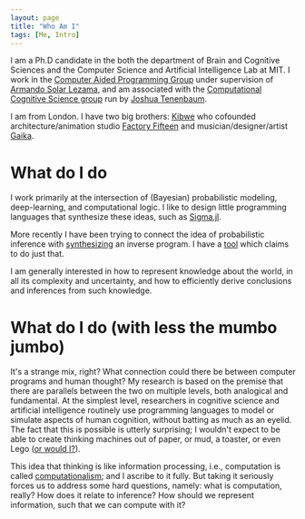 ```yaml
---
layout: page
title: "Who Am I"
tags: [Me, Intro]
---
```


I am a Ph.D candidate in the both the department of Brain and Cognitive Sciences and the Computer Science and Artificial Intelligence Lab at MIT.  I work in the [Computer Aided Programming Group](http://groups.csail.mit.edu/cap/) under supervision of [Armando Solar Lezama](http://people.csail.mit.edu/asolar/), and am associated with the [Computational Cognitive Science group](http://cocosci.mit.edu) run by [Joshua Tenenbaum](http://web.mit.edu/cocosci/josh.html).

I am from London. I have two big brothers: [Kibwe](http://blog.ted.com/constructing-kinetic-worlds-the-futuristic-films-of-ted-fellow-kibwe-tavares/) who cofounded architecture/animation studio [Factory Fifteen](http://www.factoryfifteen.com/) and musician/designer/artist [Gaika](https://warp.net/artists/gaika/).

# What do I do
I work primarily at the intersection of (Bayesian) probabilistic modeling, deep-learning, and computational logic.
I like to design little programming languages that synthesize these ideas, such as [Sigma.jl](https://github.com/zenna/Sigma.jl).

More recently I have been trying to connect the idea of probabilistic inference with [synthesizing](http://homes.cs.washington.edu/~bornholt/post/synthesis-for-architects.html) an inverse program.  I have a [tool](https://github.com/wacabanga/reverseflow) which claims to do just that.

I am generally interested in how to represent knowledge about the world, in all its complexity and uncertainty, and how to efficiently derive conclusions and inferences from such knowledge.

# What do I do (with less the mumbo jumbo)
It's a strange mix, right? What connection could there be between computer programs and human thought?  My research is based on the premise that there are parallels between the two on multiple levels, both analogical and fundamental.  At the simplest level, researchers in cognitive science and artificial intelligence routinely use programming languages to model or simulate aspects of human cognition, without batting as much as an eyelid.  The fact that this is possible is utterly surprising; I wouldn't expect to be able to create thinking machines out of paper, or mud, a toaster, or even Lego ([or would I?](https://www.youtube.com/watch?v=cYw2ewoO6c4)).

This idea that thinking is like information processing, i.e., computation is called [computationalism](http://en.wikipedia.org/wiki/Computational_theory_of_mind); and I ascribe to it fully.  But taking it seriously forces us to address some hard questions, namely: what is computation, really? How does it relate to inference? How should we represent information, such that we can compute with it?
